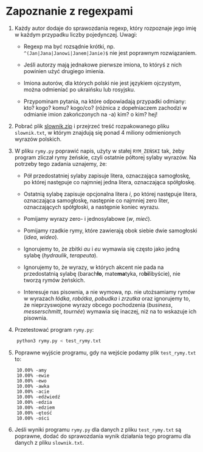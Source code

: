 # Zapoznanie z regexpami

1. Każdy autor dodaje do sprawozdania regexp,
który rozpoznaje jego imię w każdym przypadku
liczby pojedynczej. Uwagi:

    * Regexp ma być rozsądnie krótki, np.
    `^(Jan|Jana|Janowi|Janem|Janie)$` nie jest
    poprawnym rozwiązaniem.

    * Jeśli autorzy mają jednakowe pierwsze
    imiona, to któryś z nich powinien użyć
    drugiego imienia.

    * Imiona autorów, dla których polski nie
    jest językiem ojczystym, można odmieniać
    po ukraińsku lub rosyjsku.

    * Przypominam pytania, na które odpowiadają
    przypadki odmiany: kto? kogo? komu? kogo/co?
    (różnica z dopełniaczem zachodzi w odmianie
    imion zakończonych na -a) kim? o kim? hej!

2. Pobrać plik [slownik.zip](https://drive.google.com/file/d/1kHEp0gL8gDlIA7YBifO6vP3gMJLhaWN2/view?usp=sharing) i przejrzeć
treść rozpakowanego pliku `slownik.txt`, w którym
znajdują się ponad 4 miliony odmienionych wyrazów
polskich.

3. W pliku `rymy.py` poprawić napis, użyty
w stałej `RYM_ŻEŃSKI` tak, żeby program zliczał
rymy żeńskie, czyli ostatnie półtorej sylaby
wyrazów. Na potrzeby tego zadania uznajemy, że:

    * Pół przedostatniej sylaby zapisuje litera,
    oznaczająca samogłoskę, po której następuje
    co najmniej jedna litera, oznaczająca
    spółgłoskę.

    * Ostatnią sylabę zapisuje opcjonalna litera
    *i*, po której następuje litera, oznaczająca
    samogłoskę, następnie co najmniej zero liter,
    oznaczających spółgłoski, a następnie koniec
    wyrazu.

    * Pomijamy wyrazy zero- i jednosylabowe
    (*w*, *mieć*).

    * Pomijamy rzadkie rymy, które zawierają obok
    siebie dwie samogłoski (*idea*, *wideo*).

    * Ignorujemy to, że zbitki *au* i *eu* wymawia
    się często jako jedną sylabę (*hydraulik*,
    *terapeuta*).

    * Ignorujemy to, że wyrazy, w których akcent
    nie pada na przedostatnią sylabę (barach**ło**,
    mate**ma**tyka, ro**bi**libyście), nie tworzą
    rymów żeńskich.

    * Interesuje nas pisownia, a nie wymowa, np.
    nie utożsamiamy rymów w wyrazach *łódka*,
    *robótka*, *pobudka* i *zrzutka* oraz ignorujemy
    to, że nieprzyswojone wyrazy obcego pochodzenia
    (*business*, *messerschmitt*, *tournée*) wymawia
    się inaczej, niż na to wskazuje ich pisownia.

4. Przetestować program `rymy.py`:

```python
    python3 rymy.py < test_rymy.txt
```

5. Poprawne wyjście programu, gdy na wejście podamy
plik `test_rymy.txt` to:

```
    10.00% -amy
    10.00% -ewie
    10.00% -ewo
    10.00% -awka
    10.00% -acie
    10.00% -edźwiedź
    10.00% -edzia
    10.00% -edziem
    10.00% -ętość
    10.00% -ości
```

6. Jeśli wyniki programu `rymy.py` dla danych
z pliku `test_rymy.txt` są poprawne, dodać do
sprawozdania wynik działania tego programu
dla danych z pliku `slownik.txt`.
